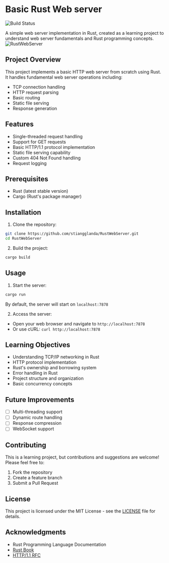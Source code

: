 # Basic Rust Web server
![Build Status](https://github.com/stiangglanda/RustWebServer/actions/workflows/rust.yml/badge.svg)

A simple web server implementation in Rust, created as a learning project to understand web server fundamentals and Rust programming concepts.
![RustWebServer](https://github.com/user-attachments/assets/9f2cb788-7de6-4258-bc5e-162b69c60df5)


## Project Overview

This project implements a basic HTTP web server from scratch using Rust. It handles fundamental web server operations including:

- TCP connection handling
- HTTP request parsing
- Basic routing
- Static file serving
- Response generation

## Features

- Single-threaded request handling
- Support for GET requests
- Basic HTTP/1.1 protocol implementation
- Static file serving capability
- Custom 404 Not Found handling
- Request logging

## Prerequisites

- Rust (latest stable version)
- Cargo (Rust's package manager)

## Installation

1. Clone the repository:
```bash
git clone https://github.com/stiangglanda/RustWebServer.git
cd RustWebServer
```

2. Build the project:
```bash
cargo build
```

## Usage

1. Start the server:
```bash
cargo run
```

By default, the server will start on `localhost:7878`

2. Access the server:
- Open your web browser and navigate to `http://localhost:7878`
- Or use cURL: `curl http://localhost:7878`

## Learning Objectives

- Understanding TCP/IP networking in Rust
- HTTP protocol implementation
- Rust's ownership and borrowing system
- Error handling in Rust
- Project structure and organization
- Basic concurrency concepts

## Future Improvements

- [ ] Multi-threading support
- [ ] Dynamic route handling
- [ ] Response compression
- [ ] WebSocket support

## Contributing

This is a learning project, but contributions and suggestions are welcome! Please feel free to:

1. Fork the repository
2. Create a feature branch
3. Submit a Pull Request

## License

This project is licensed under the MIT License - see the [LICENSE](LICENSE) file for details.

## Acknowledgments

- Rust Programming Language Documentation
- [Rust Book](https://doc.rust-lang.org/book/)
- [HTTP/1.1 RFC](https://tools.ietf.org/html/rfc2616)
